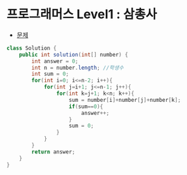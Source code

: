 # 프로그래머스 Level1 : 삼총사

- [문제](https://school.programmers.co.kr/learn/courses/30/lessons/131705)

```java
class Solution {
    public int solution(int[] number) {
        int answer = 0;
        int n = number.length; //학생수
        int sum = 0;
        for(int i=0; i<=n-2; i++){
            for(int j=i+1; j<=n-1; j++){
                for(int k=j+1; k<n; k++){
                    sum = number[i]+number[j]+number[k];
                    if(sum==0){
                        answer++;      
                    }
                    sum = 0;
                }
            }
        }
        return answer;
    }
}
```